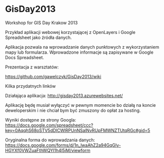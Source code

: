 GisDay2013
==========

Workshop for GIS Day Krakow 2013 


Przykład aplikacji webowej korzystającej z OpenLayers i Google Spreadsheet jako źródła danych.

Aplikacja pozwala na wprowadzanie danych punktowych z wykorzystaniem mapy lub formularza. Wprowadzone informacje 
są zapisywane w Google Docs Spreadsheet.

Prezentacja z warsztatów:

https://github.com/gawelczyk/GisDay2013/wiki

Kilka przydatnych linków

Działająca aplikacja: http://gisday2013.azurewebsites.net/

Aplikację będę musiał wyłączyć w pewnym momencie bo działą na koncie deweloperskim i nie chciał bym być zmuszony do opłat za hosting.

Wyniki dostępne ze strony Googla: https://docs.google.com/spreadsheet/ccc?key=0AqqhS68oSTV5dDlCWlRPUnNSalNvRUpFMWNZTUtqRGc#gid=5

Oryginalna forma do wprowadzania danych: https://docs.google.com/forms/d/1n_lwaAhZ2a94GqGIy-HGYXf0VWZuaFthWQYl1h4l5iM/viewform
